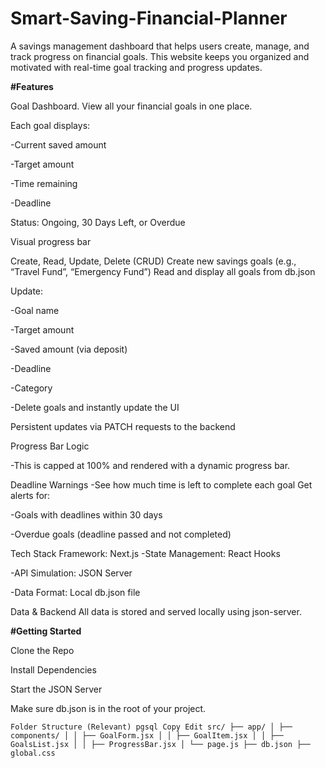 # Smart-Saving-Financial-Planner

A savings management dashboard that helps users create, manage, and track progress on financial goals. This website keeps you organized and motivated with real-time goal tracking and progress updates.


**#Features**

Goal Dashboard. View all your financial goals in one place.

Each goal displays:

-Current saved amount

-Target amount

-Time remaining

-Deadline

Status: Ongoing, 30 Days Left, or Overdue

Visual progress bar

Create, Read, Update, Delete (CRUD) Create new savings goals (e.g., “Travel Fund”, “Emergency Fund”)
Read and display all goals from db.json

Update:

-Goal name

-Target amount

-Saved amount (via deposit)

-Deadline

-Category

-Delete goals and instantly update the UI

Persistent updates via PATCH requests to the backend

Progress Bar Logic

-This is capped at 100% and rendered with a dynamic progress bar.

Deadline Warnings -See how much time is left to complete each goal
Get alerts for:

-Goals with deadlines within 30 days

-Overdue goals (deadline passed and not completed)

Tech Stack Framework: Next.js
-State Management: React Hooks

-API Simulation: JSON Server


-Data Format: Local db.json file

Data & Backend All data is stored and served locally using json-server.


**#Getting Started**

Clone the Repo

Install Dependencies

Start the JSON Server

Make sure db.json is in the root of your project.

```
Folder Structure (Relevant) pgsql Copy Edit src/ ├── app/ │ ├── components/ │ │ ├── GoalForm.jsx │ │ ├── GoalItem.jsx │ │ ├── GoalsList.jsx │ │ ├── ProgressBar.jsx │ └── page.js ├── db.json ├── global.css
```

